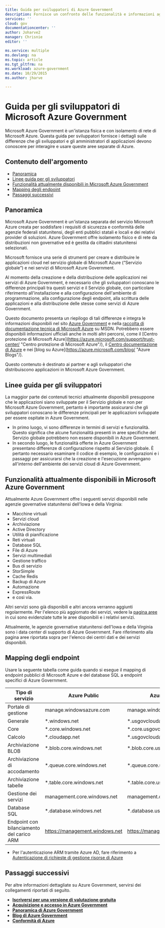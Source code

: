 ```yaml
---
title: Guida per sviluppatori di Azure Government
description: Fornisce un confronto delle funzionalità e informazioni aggiuntive sullo sviluppo di applicazioni per Azure Government
services: ''
cloud: gov
documentationcenter: ''
author: Joharve2
manager: Chrisnie
editor: ''

ms.service: multiple
ms.devlang: na
ms.topic: article
ms.tgt_pltfrm: na
ms.workload: azure-government
ms.date: 10/29/2015
ms.author: jharve

---
```

# Guida per gli sviluppatori di Microsoft Azure Government
<p> Microsoft Azure Government è un'istanza fisica e con isolamento di rete di Microsoft Azure. Questa guida per sviluppatori fornisce i dettagli sulle differenze che gli sviluppatori e gli amministratori di applicazioni devono conoscere per interagire e usare queste aree separate di Azure.

<!--Table of contents for topic, the words in brackets must match the heading wording exactly-->


## Contenuto dell'argomento
* [Panoramica](#Overview)
* [Linee guida per gli sviluppatori](#Guidance)
* [Funzionalità attualmente disponibili in Microsoft Azure Government](#Features)
* [Mapping degli endpoint](#Endpoint)
* [Passaggi successivi](#next)

## <a name="Overview"></a>Panoramica
Microsoft Azure Government è un'istanza separata del servizio Microsoft Azure creata per soddisfare i requisiti di sicurezza e conformità delle agenzie federali statunitensi, degli enti pubblici statali e locali e dei relativi provider di soluzioni. Azure Government offre isolamento fisico e di rete da distribuzioni non governative ed è gestita da cittadini statunitensi selezionati.

Microsoft fornisce una serie di strumenti per creare e distribuire le applicazioni cloud nel servizio globale di Microsoft Azure (“Servizio globale”) e nei servizi di Microsoft Azure Government.

Al momento della creazione e della distribuzione delle applicazioni nei servizi di Azure Government, è necessario che gli sviluppatori conoscano le differenze principali tra questi servizi e il Servizio globale, con particolare riferimento all'installazione e alla configurazione dell'ambiente di programmazione, alla configurazione degli endpoint, alla scrittura delle applicazioni e alla distribuzione delle stesse come servizi di Azure Government.

Questo documento presenta un riepilogo di tali differenze e integra le informazioni disponibili nel sito [Azure Government](http://www.azure.com/gov "Azure Government") e nella [raccolta di documentazione tecnica di Microsoft Azure](http://msdn.microsoft.com/cloud-app-development-msdn "MSDN") su MSDN. Potrebbero essere disponibili informazioni ufficiali anche in molti altri percorsi, come il [Centro protezione di Microsoft Azure](https://azure.microsoft.com/support/trust-center/ "Centro protezione di Microsoft Azure"/), il [Centro documentazione di Azure](https://azure.microsoft.com/documentation/) e nei [blog su Azure](https://azure.microsoft.com/blog/ "Azure Blogs"/).

Questo contenuto è destinato ai partner e agli sviluppatori che distribuiscono applicazioni in Microsoft Azure Government.

## <a name="Guidance"></a>Linee guida per gli sviluppatori
La maggior parte dei contenuti tecnici attualmente disponibili presuppone che le applicazioni siano sviluppate per il Servizio globale e non per Microsoft Azure Government, pertanto è importante assicurarsi che gli sviluppatori conoscano le differenze principali per le applicazioni sviluppate per essere ospitate in Azure Government.

* In primo luogo, vi sono differenze in termini di servizi e funzionalità. Questo significa che alcune funzionalità presenti in aree specifiche del Servizio globale potrebbero non essere disponibili in Azure Government.
* In secondo luogo, le funzionalità offerte in Azure Government presentano differenze di configurazione rispetto al Servizio globale. È pertanto necessario esaminare il codice di esempio, le configurazioni e i passaggi per assicurarsi che la creazione e l'esecuzione avvengano all'interno dell'ambiente dei servizi cloud di Azure Government.

## <a name="Features"></a> Funzionalità attualmente disponibili in Microsoft Azure Government
Attualmente Azure Government offre i seguenti servizi disponibili nelle agenzie governative statunitensi dell'Iowa e della Virginia:

* Macchine virtuali
* Servizi cloud
* Archiviazione
* Active Directory
* Utilità di pianificazione
* Reti virtuali
* Database SQL
* File di Azure
* Servizi multimediali
* Gestione traffico
* Bus di servizio
* StorSimple
* Cache Redis
* Backup di Azure
* Automazione
* ExpressRoute
* e così via.

Altri servizi sono già disponibili e altri ancora verranno aggiunti regolarmente. Per l'elenco più aggiornato dei servizi, vedere la [pagina aree](https://azure.microsoft.com/regions/#services) in cui sono evidenziate tutte le aree disponibili e i relativi servizi.

Attualmente, le agenzie governative statunitensi dell'Iowa e della Virginia sono i data center di supporto di Azure Government. Fare riferimento alla pagina aree riportata sopra per l'elenco dei centri dati e dei servizi disponibili.

## <a name="Endpoint"></a>Mapping degli endpoint
Usare la seguente tabella come guida quando si esegue il mapping di endpoint pubblici di Microsoft Azure e del database SQL a endpoint specifici di Azure Government.

| Tipo di servizio | Azure Public | Azure Government |
| --- | --- | --- |
| Portale di gestione |manage.windowsazure.com |manage.windowsazure.us |
| Generale |*.windows.net |*.usgovcloudapi.net |
| Core |*.core.windows.net |*.core.usgovcloudapi.net |
| Calcolo |*.cloudapp.net |*.usgovcloudapp.net |
| Archiviazione BLOB |*.blob.core.windows.net |*.blob.core.usgovcloudapi.net |
| Archiviazione di accodamento |*.queue.core.windows.net |*.queue.core.usgovcloudapi.net |
| Archiviazione tabelle |*.table.core.windows.net |*.table.core.usgovcloudapi.net |
| Gestione dei servizi |management.core.windows.net |management.core.usgovcloudapi.net |
| Database SQL |*.database.windows.net |*.database.usgovcloudapi.net |
| Endpoint con bilanciamento del carico ARM |https://management.windows.net |https://management.usgovcloudapi.net |

* Per l'autenticazione ARM tramite Azure AD, fare riferimento a [Autenticazione di richieste di gestione risorse di Azure](https://msdn.microsoft.com/library/azure/dn790557.aspx)

## <a name="next"></a>Passaggi successivi
Per altre informazioni dettagliate su Azure Government, servirsi dei collegamenti riportati di seguito.

* **[Iscriversi per una versione di valutazione gratuita](https://azuregov.microsoft.com/trial/azuregovtrial)**
* **[Acquisizione e accesso in Azure Government](http://azure.com/gov)**
* **[Panoramica di Azure Government](/azure-government-overview)**
* **[Blog di Azure Government](http://blogs.msdn.com/b/azuregov/)**
* **[Conformità di Azure](https://azure.microsoft.com/support/trust-center/compliance/)**

<!--Anchors-->



<!-- Images. -->

[1]: ./media/azure-government-developer-guide/publisherguide.png


<!--Link references-->
[Link 1 to another azure.microsoft.com documentation topic]: virtual-machines-windows-hero-tutorial.md
[Link 2 to another azure.microsoft.com documentation topic]: web-sites-custom-domain-name.md
[Link 3 to another azure.microsoft.com documentation topic]: storage-whatis-account.md

<!---HONumber=AcomDC_0817_2016-->